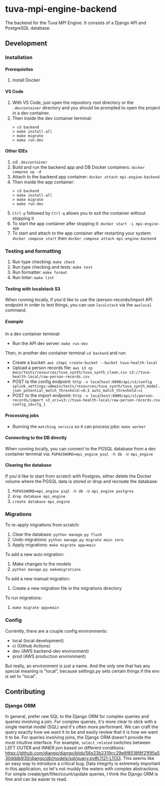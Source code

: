 # tuva-mpi-engine-backend

The backend for the Tuva MPI Engine. It consists of a Django API and PostgreSQL database.

## Development

### Installation

#### Prerequisites

1. Install Docker

#### VS Code

1. With VS Code, just open the repository root directory or the `.devcontainer` directory and you should be prompted to open the project in a dev container.
1. Then inside the dev container terminal:
   ```
   > cd backend
   > make install-all
   > make migrate
   > make run-dev
   ```

#### Other IDEs

1. cd `.devcontainer`
1. Build and run the backend app and DB Docker containers: `docker compose up -d`
1. Attach to the backend app container: `docker attach mpi-engine-backend`
1. Then inside the app container:
   ```
   > cd backend
   > make install-all
   > make migrate
   > make run-dev
   ```
1. `Ctrl-p` followed by `Ctrl-q` allows you to exit the container without stopping it
1. To start the app container after stopping it: `docker start -i mpi-engine-app`
1. To start and attach to the app container after restarting your system: `docker compose start` then `docker compose attach mpi-engine-backend`

### Testing and formatting

1. Run type checking: `make check`
1. Run type checking and tests: `make test`
1. Run formatter: `make format`
1. Run linter: `make lint`

#### Testing with localstack S3

When running locally, if you'd like to use the /person-records/import API endpoint in order to test things, you can use `localstack` via the `awslocal` command.

##### Example

In a dev container terminal:

- Run the API dev server: `make run-dev`

Then, in another dev container terminal `cd backend` and run:
- Create a bucket:  `aws s3api create-bucket --bucket tuva-health-local`
- Upload a person records file: `aws s3 cp main/tests/resources/tuva_synth/tuva_synth_clean.csv s3://tuva-health-local/raw-person-records.csv`
- POST to the config endpoint: `http -v localhost:8000/api/v1/config splink_settings:=@main/tests/resources/tuva_synth/tuva_synth_model.json potential_match_threshold:=0.5 auto_match_threshold:=1`
- POST to the import endpoint: `http -v localhost:8000/api/v1/person-records/import s3_uri=s3://tuva-health-local/raw-person-records.csv config_id=cfg_1`

#### Processing jobs

- Running the `matching service` so it can process jobs: `make worker`

#### Connecting to the DB directly

When running locally, you can connect to the PGSQL database from a dev container terminal via: `PGPASSWORD=mpi_engine psql -h db -U mpi_engine`

#### Clearing the database

If you'd like to start from scratch with Postgres, either delete the Docker volume where the PGSQL data is stored or drop and recreate the database:

1. `PGPASSWORD=mpi_engine psql -h db -U mpi_engine postgres`
1. `drop database mpi_engine`
1. `create database mpi_engine`

### Migrations

To re-apply migrations from scratch:

1. Clear the database: `python manage.py flush`
1. Undo migrations: `python manage.py migrate main zero`
1. Apply migrations: `make migrate app=main`

To add a new auto migration:

1. Make changes to the models
1. `python manage.py makemigrations`

To add a new manual migration:

1. Create a new migration file in the migrations directory

To run migrations:

1. `make migrate app=main`

### Config

Currently, there are a couple config environments:

- local (local development)
- ci (Github Actions)
- dev (AWS backend-dev environment)
- prod (AWS production environment)

But really, an environment is just a name. And the only one that has any special meaning is "local", because settings.py sets certain things if the env is set to "local".

## Contributing

### Django ORM

In general, prefer raw SQL to the Django ORM for complex queries and queries involving a join. For complex queries, it's more clear to stick with a single mental model (SQL) and it's often more performant. We can craft the query exactly how we want it to be and easily review that it is how we want it to be. For queries involving joins, the Django ORM doesn't provide the most intuitive interface. For example, `select_related` switches between LEFT OUTER and INNER join based on different conditions: https://github.com/django/django/blob/56e23b2319cc29e6f8518f8f21f95a530dddb930/django/db/models/sql/query.py#L1121-L1133. This seems like an easy way to introduce a critical bug. Data integrity is extremely important in this application, so let's not muddy the waters with complex abstractions. For simple create/get/filter/count/update queries, I think the Django ORM is fine and can be easier to read.
